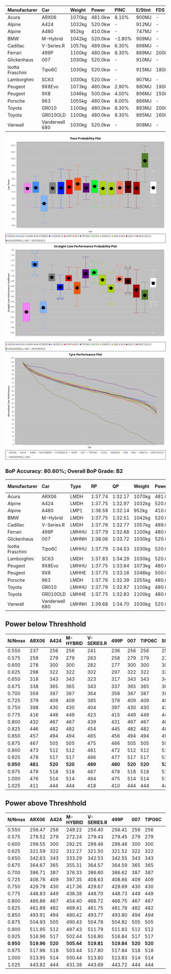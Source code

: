 | Manufacturer     | Car            | Weight | Power   | PINC    | E/Stint | FDS     |
|:-|:-|:-|:-|:-|:-|:-|
| Acura            | ARX06          | 1070kg | 481.0kw | 8.10%   | 900MJ   |    -    |
| Alpine           | A424           | 1032kg | 520.0kw |    -    | 912MJ   |    -    |
| Alpine           | A480           | 952kg  | 410.0kw |    -    | 747MJ   |    -    |
| BMW              | M-Hybrid       | 1042kg | 520.0kw | -2.80%  | 909MJ   |    -    |
| Cadillac         | V-Series.R     | 1057kg | 489.0kw | 6.30%   | 898MJ   |    -    |
| Ferrari          | 499P           | 1100kg | 480.0kw | 8.30%   | 889MJ   | 200kph  |
| Glickenhaus      | 007            | 1030kg | 520.0kw |    -    | 910MJ   |    -    |
| Isotta Fraschini | Tipo6C         | 1030kg | 520.0kw |    -    | 915MJ   | 180kph  |
| Lamborghini      | SC63           | 1030kg | 520.0kw |    -    | 907MJ   |    -    |
| Peugeot          | 9X8Evo         | 1073kg | 480.0kw | 2.90%   | 880MJ   | 190kph  |
| Peugeot          | 9X8            | 1046kg | 500.0kw | 4.00%   | 896MJ   | 150kph  |
| Porsche          | 963            | 1055kg | 480.0kw | 8.00%   | 886MJ   |    -    |
| Toyota           | GR010          | 1100kg | 480.0kw | 8.30%   | 893MJ   | 200kph  |
| Toyota           | GR010OLD       | 1100kg | 480.0kw | 8.30%   | 895MJ   | 160kph  |
| Vanwall          | Vanderwell 680 | 1030kg | 520.0kw |    -    | 908MJ   |    -    |

![PACECHART](./IMG/AUTO.png)
![STRAIGHTLINEPERFORMANCECHART](./IMG/AUTO_sp.png)
![TYREPERFORMANCECHART](./IMG/AUTO_tw.png)

### BoP Accuracy: 80.60%; Overall BoP Grade: B2
| Manufacturer     | Car            | Type  | RP      | QP      | Weight | Power¹  | Threshhold | PINC    | Power²   | E/Stint | AVG Vmax  | FDS     | RDLC | L/Stint | BOP-Grade | Model Accuracy | Model Points | Match%  | SimDiff |
|:-|:-|:-|:-|:-|:-|:-|:-|:-|:-|:-|:-|:-|:-|:-|:-|:-|:-|:-|:-|
| Acura            | ARX06          | LMDH  | 1:37.74 | 1:32.17 | 1070kg | 481.0kw | 250.0kph   | 8.10%   | 520.00kw |  900MJ  | 307.18kph |    -    | 1.00 | 29      | +D1       | 100.00%        | 995          | 69.13%  | ±0.04s  |
| Alpine           | A424           | LMDH  | 1:37.75 | 1:32.97 | 1032kg | 520.0kw | 0.0kph     |    -    | 520.00kw |  912MJ  | 325.30kph |    -    | 1.02 | 29      | -B1       | 100.00%        | 635          | 86.58%  | #       |
| Alpine           | A480           | LMP1  | 1:36.58 | 1:32.14 |  952kg | 410.0kw | 250.0kph   |    -    | 410.00kw |  747MJ  | 304.77kph |    -    | 0.98 | 27      | -Ω1       | 98.32%         | 818          | 35.84%  | #       |
| BMW              | M-Hybrid       | LMDH  | 1:37.75 | 1:32.51 | 1042kg | 520.0kw | 250.0kph   | -2.80%  | 505.40kw |  909MJ  | 319.60kph |    -    | 1.01 | 29      | -A2       | 100.00%        | 1696         | 94.23%  | #       |
| Cadillac         | V-Series.R     | LMDH  | 1:37.76 | 1:32.77 | 1057kg | 489.0kw | 250.0kph   | 6.30%   | 519.80kw |  898MJ  | 315.48kph |    -    | 1.00 | 29      | +A2       | 98.34%         | 1841         | 94.52%  | #       |
| Ferrari          | 499P           | LMHHU | 1:37.79 | 1:32.68 | 1100kg | 480.0kw | 250.0kph   | 8.30%   | 519.80kw |  889MJ  | 316.10kph | 200kph  | 0.99 | 29      | ~A1       | 100.00%        | 1773         | 99.96%  | #       |
| Glickenhaus      | 007            | LMHNH | 1:38.06 | 1:33.72 | 1030kg | 520.0kw | 0.0kph     |    -    | 520.00kw |  910MJ  | 318.16kph |    -    | 0.96 | 29      | ~A1       | 98.48%         | 1488         | 98.84%  | #       |
| Isotta Fraschini | Tipo6C         | LMHHU | 1:37.79 | 1:34.53 | 1030kg | 520.0kw | 0.0kph     |    -    | 520.00kw |  915MJ  | 322.74kph | 180kph  | 1.07 | 29      | +Ω1       | 100.00%        | 66           | 46.49%  | #       |
| Lamborghini      | SC63           | LMDH  | 1:37.83 | 1:34.29 | 1030kg | 520.0kw | 0.0kph     |    -    | 520.00kw |  907MJ  | 323.02kph |    -    | 1.05 | 29      | ~A1       | 100.00%        | 504          | 100.00% | #       |
| Peugeot          | 9X8Evo         | LMHHU | 1:37.75 | 1:33.64 | 1073kg | 480.0kw | 250.0kph   | 2.90%   | 493.90kw |  880MJ  | 314.94kph | 190kph  | 0.98 | 29      | +C1       | 100.00%        | 249          | 76.45%  | #       |
| Peugeot          | 9X8            | LMHHE | 1:37.75 | 1:33.16 | 1046kg | 500.0kw | 250.0kph   | 4.00%   | 520.00kw |  896MJ  | 316.22kph | 150kph  | 1.02 | 29      | ~A1       | 100.00%        | 1199         | 100.00% | #       |
| Porsche          | 963            | LMDH  | 1:37.76 | 1:32.39 | 1055kg | 480.0kw | 250.0kph   | 8.00%   | 518.40kw |  886MJ  | 318.07kph |    -    | 1.00 | 29      | ~A1       | 99.96%         | 4880         | 100.00% | #       |
| Toyota           | GR010          | LMHHU | 1:37.79 | 1:32.97 | 1100kg | 480.0kw | 250.0kph   | 8.30%   | 519.80kw |  893MJ  | 314.98kph | 200kph  | 0.99 | 29      | ~A1       | 99.96%         | 2429         | 100.00% | #       |
| Toyota           | GR010OLD       | LMHHE | 1:37.75 | 1:32.83 | 1100kg | 480.0kw | 250.0kph   | 8.30%   | 519.80kw |  895MJ  | 312.52kph | 160kph  | 0.99 | 29      | +A2       | 100.00%        | 1183         | 90.94%  | #       |
| Vanwall          | Vanderwell 680 | LMHNH | 1:39.68 | 1:34.70 | 1030kg | 520.0kw | 0.0kph     |    -    | 520.00kw |  908MJ  | 315.80kph |    -    | 1.01 | 29      | +Ω1       | 98.84%         | 170          | 16.05%  | #       |

## Power below Threshhold
| N/Nmax    | ARX06   | A424    | M-HYBRID | V-SERIES.R | 499P    | 007     | TIPO6C  | SC63    | 9X8EVO  | 9X8     | 963     | GR010   | GR010OLD | VANDERWELL 680 | ​     | RPM      | A480    |
|:-|:-|:-|:-|:-|:-|:-|:-|:-|:-|:-|:-|:-|:-|:-|:-|:-|:-|
|  0.550    |  237    |  256    |  256     |  241       |  236    |  256    |  256    |  256    |  236    |  246    |  236    |  236    |  236     |  256           |  ​    |   --     |   -     |
|  0.575    |  259    |  279    |  279     |  263       |  258    |  279    |  279    |  279    |  258    |  269    |  258    |  258    |  258     |  279           |  ​    |   --     |   -     |
|  0.600    |  278    |  300    |  300     |  282       |  277    |  300    |  300    |  300    |  277    |  289    |  277    |  277    |  277     |  300           |  ​    |   --     |   -     |
|  0.625    |  298    |  322    |  322     |  302       |  297    |  322    |  322    |  322    |  297    |  309    |  297    |  297    |  297     |  322           |  ​    |   --     |   -     |
|  0.650    |  318    |  343    |  343     |  323       |  317    |  343    |  343    |  343    |  317    |  330    |  317    |  317    |  317     |  343           |  ​    |   --     |   -     |
|  0.675    |  338    |  365    |  365     |  343       |  337    |  365    |  365    |  365    |  337    |  351    |  337    |  337    |  337     |  365           |  ​    |   --     |   -     |
|  0.700    |  359    |  387    |  387     |  364       |  358    |  387    |  387    |  387    |  358    |  372    |  358    |  358    |  358     |  387           |  ​    |   --     |   -     |
|  0.725    |  379    |  409    |  409     |  385       |  378    |  409    |  409    |  409    |  378    |  393    |  378    |  378    |  378     |  409           |  ​    |   --     |   -     |
|  0.750    |  398    |  430    |  430     |  404       |  397    |  430    |  430    |  430    |  397    |  413    |  397    |  397    |  397     |  430           |  ​    |   --     |   -     |
|  0.775    |  416    |  449    |  449     |  423       |  415    |  449    |  449    |  449    |  415    |  432    |  415    |  415    |  415     |  449           |  ​    |  5000    |  241    |
|  0.800    |  432    |  467    |  467     |  439       |  431    |  467    |  467    |  467    |  431    |  449    |  431    |  431    |  431     |  467           |  ​    |  5500    |  284    |
|  0.825    |  446    |  482    |  482     |  454       |  445    |  482    |  482    |  482    |  445    |  464    |  445    |  445    |  445     |  482           |  ​    |  6000    |  318    |
|  0.850    |  457    |  494    |  494     |  465       |  456    |  494    |  494    |  494    |  456    |  475    |  456    |  456    |  456     |  494           |  ​    |  6500    |  359    |
|  0.875    |  467    |  505    |  505     |  475       |  466    |  505    |  505    |  505    |  466    |  485    |  466    |  466    |  466     |  505           |  ​    |  7000    |  401    |
|  0.900    |  473    |  512    |  512     |  481       |  472    |  512    |  512    |  512    |  472    |  492    |  472    |  472    |  472     |  512           |  ​    |  7500    |  411    |
|  0.925    |  478    |  517    |  517     |  486       |  477    |  517    |  517    |  517    |  477    |  497    |  477    |  477    |  477     |  517           |  ​    |  8000    |  407    |
| **0.950** | **481** | **520** | **520**  | **489**    | **480** | **520** | **520** | **520** | **480** | **500** | **480** | **480** | **480**  | **520**        | **​** | **8500** | **410** |
|  0.975    |  479    |  518    |  518     |  487       |  478    |  518    |  518    |  518    |  478    |  498    |  478    |  478    |  478     |  518           |  ​    |  9000    |  205    |
|  1.000    |  476    |  514    |  514     |  484       |  475    |  514    |  514    |  514    |  475    |  495    |  475    |  475    |  475     |  514           |  ​    |   --     |   -     |
|  1.025    |  411    |  444    |  444     |  418       |  410    |  444    |  444    |  444    |  410    |  427    |  410    |  410    |  410     |  444           |  ​    |   --     |   -     |

## Power above Threshhold
| N/Nmax    | ARX06      | A424    | M-HYBRID   | V-SERIES.R | 499P       | 007     | TIPO6C  | SC63    | 9X8EVO     | 9X8     | 963        | GR010      | GR010OLD   | VANDERWELL 680 | ​     | RPM      | A480    |
|:-|:-|:-|:-|:-|:-|:-|:-|:-|:-|:-|:-|:-|:-|:-|:-|:-|:-|
|  0.550    |  256.47    |  256    |  249.22    |  256.40    |  256.41    |  256    |  256    |  256    |  243.45    |  256    |  255.20    |  256.41    |  256.41    |  256           |  ​    |   --     |   -     |
|  0.575    |  279.52    |  279    |  272.24    |  279.43    |  279.45    |  279    |  279    |  279    |  265.49    |  279    |  278.21    |  279.45    |  279.45    |  279           |  ​    |   --     |   -     |
|  0.600    |  299.55    |  300    |  292.25    |  299.46    |  299.48    |  300    |  300    |  300    |  285.53    |  300    |  299.23    |  299.48    |  299.48    |  300           |  ​    |   --     |   -     |
|  0.625    |  321.59    |  322    |  312.27    |  321.50    |  321.52    |  322    |  322    |  322    |  305.57    |  322    |  321.25    |  321.52    |  321.52    |  322           |  ​    |   --     |   -     |
|  0.650    |  342.63    |  343    |  333.29    |  342.53    |  342.55    |  343    |  343    |  343    |  325.61    |  343    |  342.26    |  342.55    |  342.55    |  343           |  ​    |   --     |   -     |
|  0.675    |  364.67    |  365    |  355.31    |  364.57    |  364.59    |  365    |  365    |  365    |  346.65    |  365    |  364.28    |  364.59    |  364.59    |  365           |  ​    |   --     |   -     |
|  0.700    |  386.71    |  387    |  376.33    |  386.60    |  386.62    |  387    |  387    |  387    |  367.68    |  387    |  386.30    |  386.62    |  386.62    |  387           |  ​    |   --     |   -     |
|  0.725    |  408.76    |  409    |  397.35    |  408.63    |  408.66    |  409    |  409    |  409    |  388.72    |  409    |  407.31    |  408.66    |  408.66    |  409           |  ​    |   --     |   -     |
|  0.750    |  429.79    |  430    |  417.36    |  429.67    |  429.69    |  430    |  430    |  430    |  407.76    |  430    |  428.33    |  429.69    |  429.69    |  430           |  ​    |   --     |   -     |
|  0.775    |  448.83    |  449    |  436.38    |  448.70    |  448.73    |  449    |  449    |  449    |  426.79    |  449    |  447.35    |  448.73    |  448.73    |  449           |  ​    |  5000    |  241    |
|  0.800    |  466.86    |  467    |  454.40    |  466.72    |  466.75    |  467    |  467    |  467    |  443.83    |  467    |  465.36    |  466.75    |  466.75    |  467           |  ​    |  5500    |  284    |
|  0.825    |  481.89    |  482    |  469.41    |  481.75    |  481.78    |  482    |  482    |  482    |  457.85    |  482    |  480.37    |  481.78    |  481.78    |  482           |  ​    |  6000    |  318    |
|  0.850    |  493.91    |  494    |  480.42    |  493.77    |  493.80    |  494    |  494    |  494    |  468.87    |  494    |  492.38    |  493.80    |  493.80    |  494           |  ​    |  6500    |  359    |
|  0.875    |  504.93    |  505    |  490.43    |  504.78    |  504.82    |  505    |  505    |  505    |  478.89    |  505    |  503.39    |  504.82    |  504.82    |  505           |  ​    |  7000    |  401    |
|  0.900    |  511.95    |  512    |  497.43    |  511.79    |  511.83    |  512    |  512    |  512    |  485.91    |  512    |  510.39    |  511.83    |  511.83    |  512           |  ​    |  7500    |  411    |
|  0.925    |  516.96    |  517    |  502.44    |  516.80    |  516.84    |  517    |  517    |  517    |  490.91    |  517    |  515.40    |  516.84    |  516.84    |  517           |  ​    |  8000    |  407    |
| **0.950** | **519.96** | **520** | **505.44** | **519.81** | **519.84** | **520** | **520** | **520** | **493.92** | **520** | **518.40** | **519.84** | **519.84** | **520**        | **​** | **8500** | **410** |
|  0.975    |  517.96    |  518    |  503.44    |  517.80    |  517.84    |  518    |  518    |  518    |  491.92    |  518    |  516.40    |  517.84    |  517.84    |  518           |  ​    |  9000    |  205    |
|  1.000    |  513.95    |  514    |  500.44    |  513.80    |  513.83    |  514    |  514    |  514    |  488.91    |  514    |  512.40    |  513.83    |  513.83    |  514           |  ​    |   --     |   -     |
|  1.025    |  443.82    |  444    |  431.38    |  443.69    |  443.72    |  444    |  444    |  444    |  421.79    |  444    |  442.34    |  443.72    |  443.72    |  444           |  ​    |   --     |   -     |
